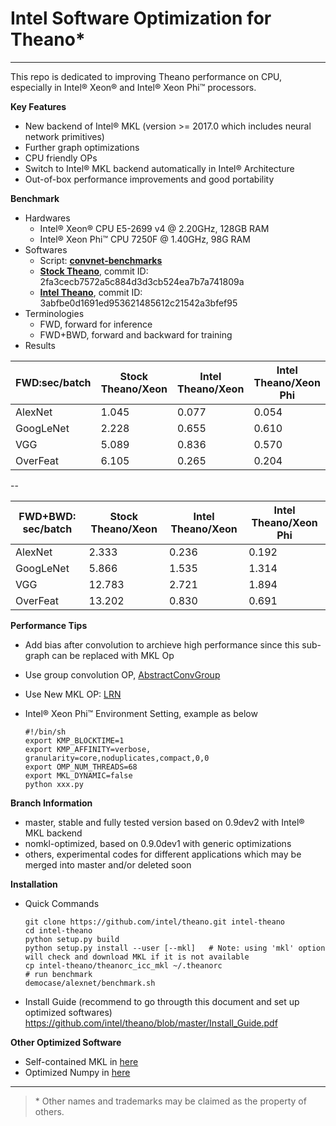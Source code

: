 # Intel Software Optimization for Theano*
---

This repo is dedicated to improving Theano performance on CPU, especially in Intel® Xeon® and Intel® Xeon Phi™ processors.

**Key Features**
  * New backend of Intel® MKL (version >= 2017.0 which includes neural network primitives)
  * Further graph optimizations
  * CPU friendly OPs
  * Switch to Intel® MKL backend automatically in Intel®  Architecture
  * Out-of-box performance improvements and good portability

**Benchmark**
  * Hardwares
    - Intel® Xeon® CPU E5-2699 v4 @ 2.20GHz, 128GB RAM
    - Intel® Xeon Phi™  CPU 7250F @ 1.40GHz, 98G RAM
  * Softwares
    - Script: **[convnet-benchmarks](https://github.com/soumith/convnet-benchmarks/blob/master/theano/benchmark_imagenet.py)**
    - **[Stock Theano](https://github.com/theano/theano)**, commit ID: 2fa3cecb7572a5c884d3d3cb524ea7b7a741809a
    - **[Intel Theano](https://github.com/intel/theano)**, commit ID: 3abfbe0d1691ed953621485612c21542a3bfef95
  * Terminologies
    - FWD, forward for inference
    - FWD+BWD, forward and backward for training
  * Results
    
| FWD:sec/batch | Stock Theano/Xeon | Intel Theano/Xeon | Intel Theano/Xeon Phi |
|---------------|-------------------|-------------------|-----------------------|
| AlexNet       | 1.045             | 0.077             | 0.054                 |
| GoogLeNet     | 2.228             | 0.655             | 0.610                 |
| VGG           | 5.089             | 0.836             | 0.570                 |
| OverFeat      | 6.105             | 0.265             | 0.204                 |
   
--
 
| FWD+BWD: sec/batch | Stock Theano/Xeon | Intel Theano/Xeon | Intel Theano/Xeon Phi |
|---------------|-------------------|-------------------|-----------------------|
| AlexNet       | 2.333             | 0.236             | 0.192                 |
| GoogLeNet     | 5.866             | 1.535             | 1.314                 |
| VGG           | 12.783            | 2.721             | 1.894                 |
| OverFeat      | 13.202            | 0.830             | 0.691                 |

**Performance Tips**
  * Add bias after convolution to archieve high performance since this sub-graph can be replaced with MKL Op
  * Use group convolution OP, [AbstractConvGroup](https://github.com/intel/Theano/blob/master/theano/sandbox/mkl/mkl_conv.py)
  * Use New MKL OP: [LRN](https://github.com/intel/Theano/blob/master/theano/tensor/nnet/lrn.py)
  * Intel® Xeon Phi™ Environment Setting, example as below
        
        #!/bin/sh
        export KMP_BLOCKTIME=1
        export KMP_AFFINITY=verbose, granularity=core,noduplicates,compact,0,0
        export OMP_NUM_THREADS=68
        export MKL_DYNAMIC=false
        python xxx.py

**Branch Information**
  * master, stable and fully tested version based on 0.9dev2 with Intel® MKL backend
  * nomkl-optimized, based on 0.9.0dev1 with generic optimizations
  * others, experimental codes for different applications which may be merged into master and/or deleted soon

**Installation**

  * Quick Commands

    ```
    git clone https://github.com/intel/theano.git intel-theano
    cd intel-theano
    python setup.py build
    python setup.py install --user [--mkl]   # Note: using 'mkl' option will check and download MKL if it is not available
    cp intel-theano/theanorc_icc_mkl ~/.theanorc
    # run benchmark
    democase/alexnet/benchmark.sh
    ```

  * Install Guide (recommend to go througth this document and set up optimized softwares)
    https://github.com/intel/theano/blob/master/Install_Guide.pdf


**Other Optimized Software**
  * Self-contained MKL in [here](https://github.com/01org/mkl-dnn/releases)
  * Optimized Numpy in [here](https://github.com/pcs-theano/numpy)

---
>\* Other names and trademarks may be claimed as the property of others.
